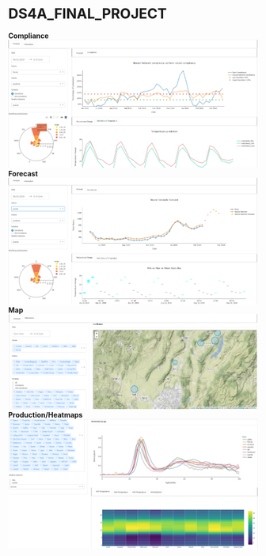 # DS4A_FINAL_PROJECT

**Compliance**
![picture](assets/Compliance.png)
**Forecast**
![picture](assets/Forecast.png)
**Map**
![picture](assets/Map.png)
**Production/Heatmaps**
![picture](assets/HeatMap.png)


